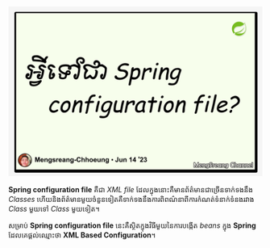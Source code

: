 ![what-is-a-spring-configuration-file](./images/what-is-a-spring-configuration-file.jpg "What is a Spring configuration file")

**Spring configuration file** គឺជា _XML file_ ដែលក្នុងនោះគឺមានព័ត៌មានជាច្រើនទាក់ទងនឹង _Classes_ ហើយនិងព័ត៌មានមួយចំនួនទៀតគឺទាក់ទងនឹងការពិពណ៌នាពីការកំណត់ទំនាក់ទំនងរវាង _Class_ មួយទៅ _Class_ មួយទៀត។

សម្រាប់ **Spring configuration file** នេះគឺស្ថិតក្នុងវិធីមួយនៃការបង្កើត _beans_ ក្នុង **Spring** ដែលគេផ្តល់ឈ្មោះថា **XML Based Configuration**។
